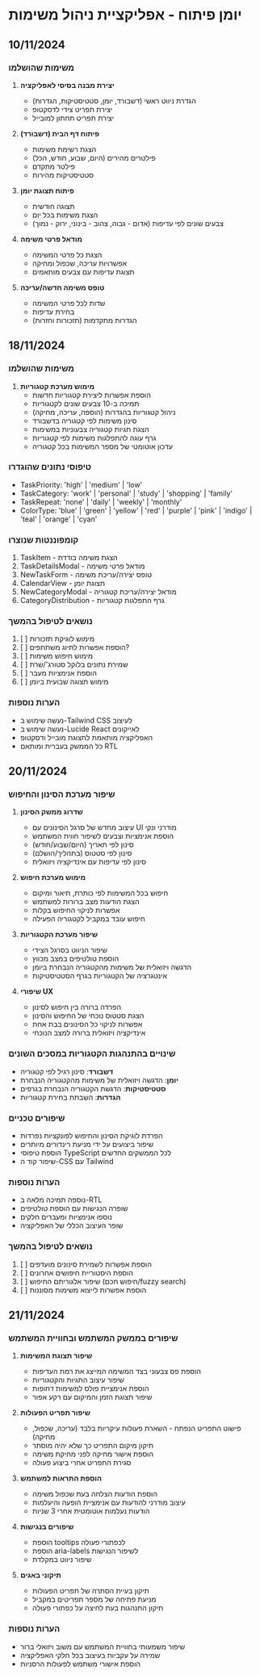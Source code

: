 # יומן פיתוח - אפליקציית ניהול משימות

## 10/11/2024

### משימות שהושלמו

1. **יצירת מבנה בסיסי לאפליקציה**
   - הגדרת ניווט ראשי (דשבורד, יומן, סטטיסטיקות, הגדרות)
   - יצירת תפריט צידי לדסקטופ
   - יצירת תפריט תחתון למובייל

2. **פיתוח דף הבית (דשבורד)**
   - הצגת רשימת משימות
   - פילטרים מהירים (היום, שבוע, חודש, הכל)
   - פילטר מתקדם
   - סטטיסטיקות מהירות

3. **פיתוח תצוגת יומן**
   - תצוגה חודשית
   - הצגת משימות בכל יום
   - צבעים שונים לפי עדיפות (אדום - גבוה, צהוב - בינוני, ירוק - נמוך)

4. **מודאל פרטי משימה**
   - הצגת כל פרטי המשימה
   - אפשרויות עריכה, שכפול ומחיקה
   - תצוגת עדיפות עם צבעים מותאמים

5. **טופס משימה חדשה/עריכה**
   - שדות לכל פרטי המשימה
   - בחירת עדיפות
   - הגדרות מתקדמות (תזכורות וחזרות)

## 18/11/2024

### משימות שהושלמו

1. **מימוש מערכת קטגוריות**
   - הוספת אפשרות ליצירת קטגוריות חדשות
   - תמיכה ב-10 צבעים שונים לקטגוריות
   - ניהול קטגוריות בהגדרות (הוספה, עריכה, מחיקה)
   - סינון משימות לפי קטגוריה בדשבורד
   - הצגת תגיות קטגוריה צבעוניות במשימות
   - גרף עוגה להתפלגות משימות לפי קטגוריות
   - עדכון אוטומטי של מספר המשימות בכל קטגוריה

### טיפוסי נתונים שהוגדרו
- TaskPriority: 'high' | 'medium' | 'low'
- TaskCategory: 'work' | 'personal' | 'study' | 'shopping' | 'family'
- TaskRepeat: 'none' | 'daily' | 'weekly' | 'monthly'
- ColorType: 'blue' | 'green' | 'yellow' | 'red' | 'purple' | 'pink' | 'indigo' | 'teal' | 'orange' | 'cyan'

### קומפוננטות שנוצרו
1. TaskItem - הצגת משימה בודדת
2. TaskDetailsModal - מודאל פרטי משימה
3. NewTaskForm - טופס יצירה/עריכת משימה
4. CalendarView - תצוגת יומן
5. NewCategoryModal - מודאל יצירה/עריכת קטגוריה
6. CategoryDistribution - גרף התפלגות קטגוריות

### נושאים לטיפול בהמשך
1. [ ] מימוש לוגיקת תזכורות
2. [ ] הוספת אפשרות לתיוג משתתפים?
3. [ ] מימוש חיפוש משימות
4. [ ] שמירת נתונים בלוקל סטורג'/שרת
5. [ ] הוספת אנימציות מעבר
6. [ ] מימוש תצוגה שבועית ביומן

### הערות נוספות
- נעשה שימוש ב-Tailwind CSS לעיצוב
- נעשה שימוש ב-Lucide React לאייקונים
- האפליקציה מותאמת לתצוגת מובייל ודסקטופ
- כל הממשק בעברית ומותאם RTL 

## 20/11/2024

### שיפור מערכת הסינון והחיפוש

1. **שדרוג ממשק הסינון**
   - עיצוב מחדש של סרגל הסינונים עם UI מודרני ונקי
   - הוספת אנימציות וצבעים לשיפור חווית המשתמש
   - סינון לפי תאריך (היום/שבוע/חודש)
   - סינון לפי סטטוס (בתהליך/הושלם)
   - סינון לפי עדיפות עם אינדיקציה ויזואלית

2. **מימוש מערכת חיפוש**
   - חיפוש בכל המשימות לפי כותרת, תיאור ומיקום
   - הצגת הודעות מצב ברורות למשתמש
   - אפשרות לניקוי החיפוש בקלות
   - חיפוש עובד במקביל לקטגוריה הפעילה

3. **שיפור מערכת הקטגוריות**
   - שיפור הניווט בסרגל הצידי
   - הוספת טולטיפים במצב מכווץ
   - הדגשה ויזואלית של משימות מהקטגוריה הנבחרת ביומן
   - אינטגרציה של הקטגוריות בגרף הסטטיסטיקות

4. **שיפורי UX**
   - הפרדה ברורה בין חיפוש לסינון
   - הצגת סטטוס נוכחי של החיפוש והסינון
   - אפשרות לניקוי כל הסינונים בבת אחת
   - אינדיקציה ויזואלית ברורה למצב הנוכחי

### שינויים בהתנהגות הקטגוריות במסכים השונים
- **דשבורד**: סינון רגיל לפי קטגוריה
- **יומן**: הדגשה ויזואלית של משימות מהקטגוריה הנבחרת
- **סטטיסטיקות**: הדגשת הקטגוריה הנבחרת בגרפים
- **הגדרות**: השבתת בחירת קטגוריות

### שיפורים טכניים
- הפרדת לוגיקת הסינון והחיפוש לפונקציות נפרדות
- שיפור ביצועים על ידי מניעת רינדורים מיותרים
- הוספת טיפוסי TypeScript לכל הממשקים החדשים
- שיפור קוד ה-CSS עם Tailwind

### הערות נוספות
- נוספה תמיכה מלאה ב-RTL
- שופרה הנגישות עם הוספת טולטיפים
- נוספו אנימציות ומעברים חלקים
- שופר העיצוב הכללי של האפליקציה

### נושאים לטיפול בהמשך
1. [ ] הוספת אפשרות לשמירת סינונים מועדפים
2. [ ] הוספת היסטוריית חיפושים אחרונים
3. [ ] שיפור אלגוריתם החיפוש (חיפוש חכם/fuzzy search)
4. [ ] הוספת אפשרות לייצוא משימות מסוננות

## 21/11/2024

### שיפורים בממשק המשתמש ובחוויית המשתמש

1. **שיפור תצוגת המשימות**
   - הוספת פס צבעוני בצד המשימה המייצג את רמת העדיפות
   - שיפור עיצוב התגיות והקטגוריות
   - הוספת אנימציית פולס למשימות דחופות
   - שיפור תצוגת הזמן והמיקום עם רקע אפור

2. **שיפור תפריט הפעולות**
   - פישוט התפריט הנפתח - השארת פעולות עיקריות בלבד (עריכה, שכפול, מחיקה)
   - תיקון מיקום התפריט כך שלא יהיה מוסתר
   - הוספת אישור מחיקה לפני מחיקת משימה
   - סגירת התפריט אחרי ביצוע פעולה

3. **הוספת התראות למשתמש**
   - הוספת הודעות הצלחה בעת שכפול משימה
   - עיצוב מודרני להודעות עם אנימציית הופעה והיעלמות
   - הודעות נעלמות אוטומטית אחרי 3 שניות

4. **שיפורים בנגישות**
   - הוספת tooltips לכפתורי פעולה
   - הוספת aria-labels לשיפור הנגישות
   - שיפור ניווט במקלדת

5. **תיקוני באגים**
   - תיקון בעיית הסתרה של תפריט הפעולות
   - מניעת פתיחה של מספר תפריטים במקביל
   - תיקון התנהגות בעת לחיצה על כפתורי פעולה

### הערות נוספות
- שיפור משמעותי בחוויית המשתמש עם משוב ויזואלי ברור
- שמירה על עקביות בעיצוב בכל חלקי האפליקציה
- הוספת אישורי משתמש לפעולות הרסניות